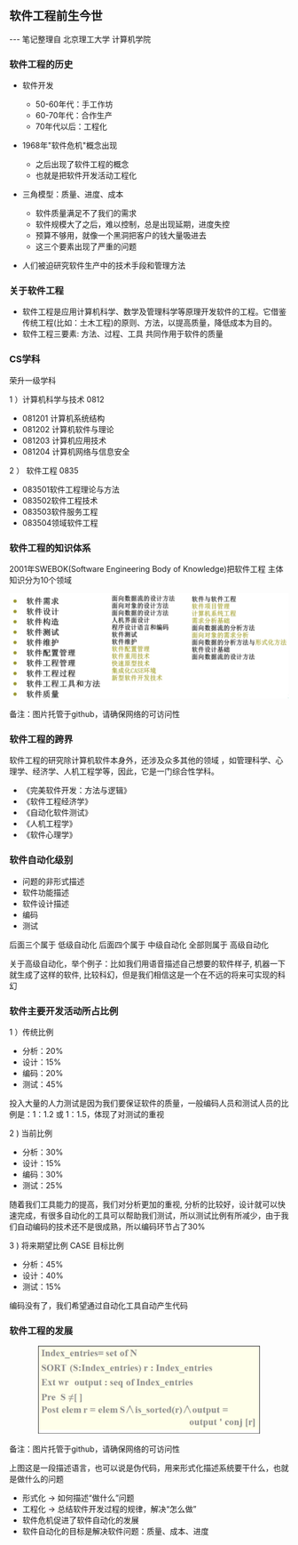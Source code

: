 软件工程前生今世
---

--- 笔记整理自 北京理工大学 计算机学院

### 软件工程的历史

- 软件开发
    * 50-60年代：手工作坊
    * 60-70年代：合作生产
    * 70年代以后：工程化

- 1968年"软件危机"概念出现
    * 之后出现了软件工程的概念
    * 也就是把软件开发活动工程化

- 三角模型：质量、进度、成本
   * 软件质量满足不了我们的需求
   * 软件规模大了之后，难以控制，总是出现延期，进度失控
   * 预算不够用，就像一个黑洞把客户的钱大量吸进去
   * 这三个要素出现了严重的问题

- 人们被迫研究软件生产中的技术手段和管理方法

### 关于软件工程

- 软件工程是应用计算机科学、数学及管理科学等原理开发软件的工程。它借鉴传统工程(比如：土木工程)的原则、方法，以提高质量，降低成本为目的。
- 软件工程三要素: 方法、过程、工具 共同作用于软件的质量

### CS学科

荣升一级学科

1 ）计算机科学与技术 0812

- 081201 计算机系统结构
- 081202 计算机软件与理论
- 081203 计算机应用技术
- 081204 计算机网络与信息安全

2 ） 软件工程 0835

- 083501软件工程理论与方法 
- 083502软件工程技术 
- 083503软件服务工程 
- 083504领域软件工程

### 软件工程的知识体系

2001年SWEBOK(Software Engineering Body of Knowledge)把软件工程 主体知识分为10个领域

<div align="center">
    <img width="700" src="./screenshot/1.jpg">
</div>

备注：图片托管于github，请确保网络的可访问性

### 软件工程的跨界

软件工程的研究除计算机软件本身外，还涉及众多其他的领域 ，如管理科学、心理学、经济学、人机工程学等，因此，它是一门综合性学科。

- 《完美软件开发：方法与逻辑》
- 《软件工程经济学》
- 《自动化软件测试》
- 《人机工程学》
- 《软件心理学》

### 软件自动化级别

- 问题的非形式描述
- 软件功能描述
- 软件设计描述
- 编码
- 测试

后面三个属于 低级自动化
后面四个属于 中级自动化
全部则属于 高级自动化

关于高级自动化，举个例子：比如我们用语音描述自己想要的软件样子, 机器一下就生成了这样的软件, 比较科幻，但是我们相信这是一个在不远的将来可实现的科幻

### 软件主要开发活动所占比例

1 ）传统比例
- 分析：20%
- 设计：15%
- 编码：20%
- 测试：45%

投入大量的人力测试是因为我们要保证软件的质量，一般编码人员和测试人员的比例是：1：1.2 或 1：1.5，体现了对测试的重视

2 ) 当前比例

- 分析：30%
- 设计：15%
- 编码：30%
- 测试：25%

随着我们工具能力的提高，我们对分析更加的重视, 分析的比较好，设计就可以快速完成，有很多自动化的工具可以帮助我们测试，所以测试比例有所减少，由于我们自动编码的技术还不是很成熟，所以编码环节占了30%

3 ) 将来期望比例 CASE 目标比例

- 分析：45%
- 设计：40%
- 测试：15%

编码没有了，我们希望通过自动化工具自动产生代码

### 软件工程的发展

<div align="center">
    <img width="400" src="./screenshot/2.jpg">
</div>

备注：图片托管于github，请确保网络的可访问性

上图这是一段描述语言，也可以说是伪代码，用来形式化描述系统要干什么，也就是做什么的问题

- 形式化 -> 如何描述“做什么”问题
- 工程化 -> 总结软件开发过程的规律，解决“怎么做”
- 软件危机促进了软件自动化的发展
- 软件自动化的目标是解决软件问题：质量、成本、进度